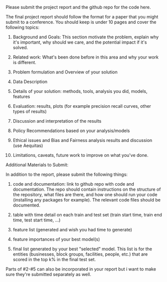 Please submit the project report and the github repo for the code here.

The final project report should follow the format for a paper that you might
submit to a conference. You should keep is under 10 pages and cover the
following topics:

1. Background and Goals: This section motivate the problem, explain why it's
   important, why should we care, and the potential impact if it's solved.

2. Related work: What's been done before in this area and why your work is
   different.

3. Problem formulation and Overview of your solution

4. Data Description

5. Details of your solution: methods, tools, analysis you did, models, features

6. Evaluation: results, plots (for example precision recall curves, other types
   of results)

7. Discussion and interpretation of the results

8. Policy Recommendations based on your analysis/models

9. Ethical issues and Bias and Fairness analysis results and discussion (use
   Aequitas)

10. Limitations, caveats, future work to improve on what you've done.


Additional Materials to Submit:

In addition to the report, please submit the following things:

1. code and documentation: link to github repo with code and documentation. The
   repo should contain instructions on the structure of the repository, what
   files are there, and how one should run your code (installing any packages
   for example). The relevant code files should be documented.

2. table with time detail on each train and test set (train start time, train
   end time, test start time, ...)

3. feature list (generated and wish you had time to generate)

4. feature importances of your best model(s)

5. final list generated by your best "selected" model. This list is for the
   entities (businesses, block groups, facilities, people, etc.) that are
   scored in the top k% in the final test set.

Parts of #2-#5 can also be incorporated in your report but i want to make sure
they're submitted separately as well.
